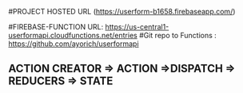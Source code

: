 #PROJECT HOSTED URL  (https://userform-b1658.firebaseapp.com/)

#FIREBASE-FUNCTION URL: https://us-central1-userformapi.cloudfunctions.net/entries
#Git repo to Functions : https://github.com/ayorich/userformapi
## ACTION CREATOR => ACTION =>DISPATCH => REDUCERS => STATE 

